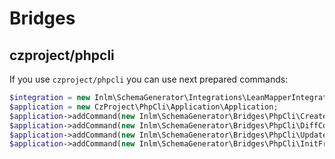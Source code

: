 
# Bridges

## czproject/phpcli

If you use `czproject/phpcli` you can use next prepared commands:

```php
$integration = new Inlm\SchemaGenerator\Integrations\LeanMapperIntegration(...);
$application = new CzProject\PhpCli\Application\Application;
$application->addCommand(new Inlm\SchemaGenerator\Bridges\PhpCli\CreateMigrationCommand($integration));
$application->addCommand(new Inlm\SchemaGenerator\Bridges\PhpCli\DiffCommand($integration));
$application->addCommand(new Inlm\SchemaGenerator\Bridges\PhpCli\UpdateDatabaseCommand($integration));
$application->addCommand(new Inlm\SchemaGenerator\Bridges\PhpCli\InitFromDatabaseCommand($integration));
```
